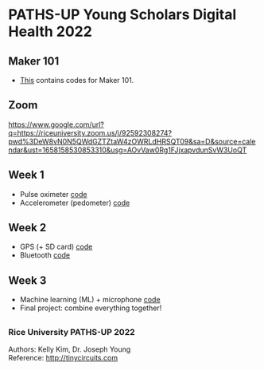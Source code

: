 # PATHS-UP Young Scholars Digital Health 2022

## Maker 101
- [This](https://github.com/kellykim5/PATHSUP_2022/tree/main/Maker101Sketches) contains codes for Maker 101.

## Zoom
https://www.google.com/url?q=https://riceuniversity.zoom.us/j/92592308274?pwd%3DeW8vN0N5QWdGZTZtaW4zOWRLdHRSQT09&sa=D&source=calendar&ust=1658158530853310&usg=AOvVaw0Rg1FJjxapvdunSvW3UoQT

## **Week 1**
- Pulse oximeter [code](https://github.com/kellykim5/PATHSUP_2022/tree/main/PulseOx)
- Accelerometer (pedometer) [code](https://github.com/kellykim5/PATHSUP_2022/tree/main/Accelerometer(pedometer))  

## **Week 2**
- GPS (+ SD card) [code](https://github.com/kellykim5/PATHSUP_2022/tree/main/GPS)
- Bluetooth  [code](https://github.com/kellykim5/PATHSUP_2022/tree/main/Bluetooth)

## **Week 3**
- Machine learning (ML) + microphone [code](https://github.com/kellykim5/PATHSUP_2022/tree/main/WakeWordExample)
- Final project: combine everything together!

##  
### Rice University PATHS-UP 2022
Authors: Kelly Kim, Dr. Joseph Young  
Reference: http://tinycircuits.com
